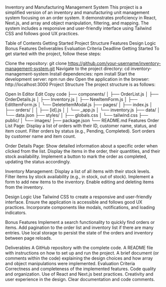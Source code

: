 Inventory and Manufacturing Management System
This project is a simplified version of an inventory and manufacturing unit management system focusing on an order system. It demonstrates proficiency in React, Next.js, and array and object manipulation, filtering, and mapping. The system includes a responsive and user-friendly interface using Tailwind CSS and follows good UX practices.

Table of Contents
Getting Started
Project Structure
Features
Design Logic
Bonus Features
Deliverables
Evaluation Criteria
Deadline
Getting Started
To get started with the project, follow these steps:

Clone the repository: git clone https://github.com/your-username/inventory-management-system.git
Navigate to the project directory: cd inventory-management-system
Install dependencies: npm install
Start the development server: npm run dev
Open the application in the browser: http://localhost:3000
Project Structure
The project structure is as follows:


Open In Editor
Edit
Copy code
├── components/
│   ├── OrderList.js
│   ├── OrderDetails.js
│   ├── Inventory.js
│   ├── NewItemForm.js
│   ├── EditItemForm.js
│   └── DeleteItemModal.js
├── pages/
│   ├── index.js
│   ├── orders/
│   │   ├── [id].js
│   │   └── _app.js
│   └── inventory.js
├── data/
│   └── data.json
├── styles/
│   ├── globals.css
│   └── tailwind.css
├── public/
│   └── images/
├── package.json
└── README.md
Features
Order List Page:
Display a list of orders with their ID, customer name, status, and item count.
Filter orders by status (e.g., Pending, Completed).
Sort orders by customer name and item count.

Order Details Page:
Show detailed information about a specific order when clicked from the list.
Display the items in the order, their quantities, and their stock availability.
Implement a button to mark the order as completed, updating the status accordingly.

Inventory Management:
Display a list of all items with their stock levels.
Filter items by stock availability (e.g., in stock, out of stock).
Implement a form to add new items to the inventory.
Enable editing and deleting items from the inventory.

Design Logic
Use Tailwind CSS to create a responsive and user-friendly interface.
Ensure the application is accessible and follows good UX practices.
Incorporate components like modals, notifications, and loading indicators.

Bonus Features
Implement a search functionality to quickly find orders or items.
Add pagination to the order list and inventory list if there are many entries.
Use local storage to persist the state of the orders and inventory between page reloads.

Deliverables
A GitHub repository with the complete code.
A README file with instructions on how to set up and run the project.
A brief document (or comments within the code) explaining the design choices and how array and object manipulations were implemented.
Evaluation Criteria
Correctness and completeness of the implemented features.
Code quality and organization.
Use of React and Next.js best practices.
Creativity and user experience in the design.
Clear documentation and code comments.
